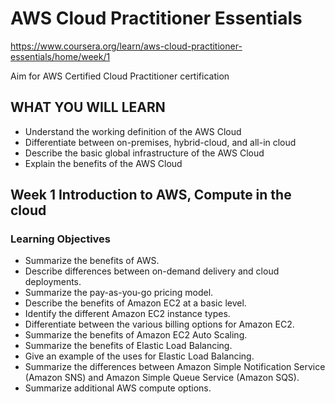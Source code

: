# AWS Cloud Practitioner Essentials

https://www.coursera.org/learn/aws-cloud-practitioner-essentials/home/week/1

Aim for AWS Certified Cloud Practitioner certification

## WHAT YOU WILL LEARN
- Understand the working definition of the AWS Cloud 
- Differentiate between on-premises, hybrid-cloud, and all-in cloud
- Describe the basic global infrastructure of the AWS Cloud
- Explain the benefits of the AWS Cloud


## Week 1 Introduction to AWS, Compute in the cloud

### Learning Objectives
- Summarize the benefits of AWS.
- Describe differences between on-demand delivery and cloud deployments.
- Summarize the pay-as-you-go pricing model.
- Describe the benefits of Amazon EC2 at a basic level.
- Identify the different Amazon EC2 instance types.
- Differentiate between the various billing options for Amazon EC2.
- Summarize the benefits of Amazon EC2 Auto Scaling.
- Summarize the benefits of Elastic Load Balancing.
- Give an example of the uses for Elastic Load Balancing.
- Summarize the differences between Amazon Simple Notification Service (Amazon SNS) and Amazon Simple Queue Service (Amazon SQS).
- Summarize additional AWS compute options.

